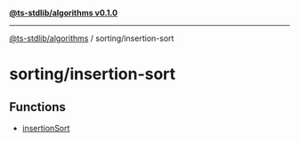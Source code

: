 [**@ts-stdlib/algorithms v0.1.0**](../../README.md)

***

[@ts-stdlib/algorithms](../../README.md) / sorting/insertion-sort

# sorting/insertion-sort

## Functions

- [insertionSort](functions/insertionSort.md)
